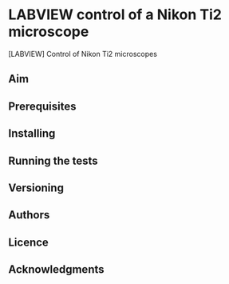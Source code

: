 # LABVIEW control of a Nikon Ti2 microscope
[LABVIEW] Control of Nikon Ti2 microscopes

## Aim

## Prerequisites

## Installing

## Running the tests

## Versioning

## Authors

## Licence

## Acknowledgments
